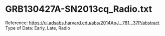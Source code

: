# GRB130427A-SN2013cq_Radio.txt

Reference: https://ui.adsabs.harvard.edu/abs/2014ApJ...781...37P/abstract
Type of Data: Early, Late, Radio